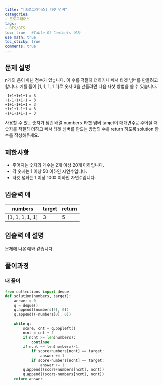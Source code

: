 ```yaml
---
title: "[프로그래머스] 타겟 넘버"
categories: 
- 프로그래머스
tags:
- DFS/BFS
toc: true   #Table Of Contents 목차 
use_math: true
toc_sticky: true
comments: true
---
```


## 문제 설명

n개의 음이 아닌 정수가 있습니다. 이 수를 적절히 더하거나 빼서 타겟 넘버를 만들려고 합니다. 예를 들어 [1, 1, 1, 1, 1]로 숫자 3을 만들려면 다음 다섯 방법을 쓸 수 있습니다.

```
-1+1+1+1+1 = 3
+1-1+1+1+1 = 3
+1+1-1+1+1 = 3
+1+1+1-1+1 = 3
+1+1+1+1-1 = 3
```

사용할 수 있는 숫자가 담긴 배열 numbers, 타겟 넘버 target이 매개변수로 주어질 때 숫자를 적절히 더하고 빼서 타겟 넘버를 만드는 방법의 수를 return 하도록 solution 함수를 작성해주세요.

## 제한사항

- 주어지는 숫자의 개수는 2개 이상 20개 이하입니다.
- 각 숫자는 1 이상 50 이하인 자연수입니다.
- 타겟 넘버는 1 이상 1000 이하인 자연수입니다.

## 입출력 예

| numbers         | target | return |
| --------------- | ------ | ------ |
| [1, 1, 1, 1, 1] | 3      | 5      |

## 입출력 예 설명

문제에 나온 예와 같습니다.

## 풀이과정

### 내 풀이

```python
from collections import deque
def solution(numbers, target):
    answer = 0
    q = deque()
    q.append((numbers[0], 0))
    q.append((-numbers[0], 0))
    
    while q:
        score, cnt = q.popleft()
        ncnt = cnt + 1
        if ncnt >= len(numbers):
            continue
        if ncnt == len(numbers)-1:
            if score+numbers[ncnt] == target:
                answer += 1
            if score-numbers[ncnt] == target:
                answer += 1           
        q.append((score+numbers[ncnt], ncnt))
        q.append((score-numbers[ncnt], ncnt))
    return answer
```
